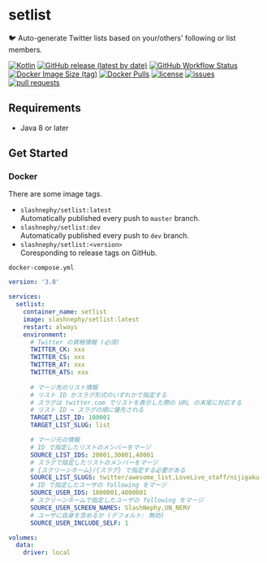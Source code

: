 # setlist

🐦 Auto-generate Twitter lists based on your/others' following or list members.

[![Kotlin](https://img.shields.io/badge/Kotlin-1.4.30-blue)](https://kotlinlang.org)
[![GitHub release (latest by date)](https://img.shields.io/github/v/release/SlashNephy/setlist)](https://github.com/SlashNephy/setlist/releases)
[![GitHub Workflow Status](https://img.shields.io/github/workflow/status/SlashNephy/setlist/Docker)](https://hub.docker.com/r/slashnephy/setlist)
[![Docker Image Size (tag)](https://img.shields.io/docker/image-size/slashnephy/setlist/latest)](https://hub.docker.com/r/slashnephy/setlist)
[![Docker Pulls](https://img.shields.io/docker/pulls/slashnephy/setlist)](https://hub.docker.com/r/slashnephy/setlist)
[![license](https://img.shields.io/github/license/SlashNephy/setlist)](https://github.com/SlashNephy/setlist/blob/master/LICENSE)
[![issues](https://img.shields.io/github/issues/SlashNephy/setlist)](https://github.com/SlashNephy/setlist/issues)
[![pull requests](https://img.shields.io/github/issues-pr/SlashNephy/setlist)](https://github.com/SlashNephy/setlist/pulls)

## Requirements

- Java 8 or later

## Get Started

### Docker

There are some image tags.

- `slashnephy/setlist:latest`  
  Automatically published every push to `master` branch.
- `slashnephy/setlist:dev`  
  Automatically published every push to `dev` branch.
- `slashnephy/setlist:<version>`  
  Coresponding to release tags on GitHub.

`docker-compose.yml`

```yaml
version: '3.8'

services:
  setlist:
    container_name: setlist
    image: slashnephy/setlist:latest
    restart: always
    environment:
      # Twitter の資格情報 (必須)
      TWITTER_CK: xxx
      TWITTER_CS: xxx
      TWITTER_AT: xxx
      TWITTER_ATS: xxx
      
      # マージ先のリスト情報
      # リスト ID かスラグ形式のいずれかで指定する
      # スラグは twitter.com でリストを表示した際の URL の末尾に対応する
      # リスト ID → スラグの順に優先される
      TARGET_LIST_ID: 100001
      TARGET_LIST_SLUG: list

      # マージ元の情報
      # ID で指定したリストのメンバーをマージ
      SOURCE_LIST_IDS: 20001,30001,40001
      # スラグで指定したリストのメンバーをマージ
      # {スクリーンネーム}/{スラグ} で指定する必要がある
      SOURCE_LIST_SLUGS: twitter/awesome_list,LoveLive_staff/nijigaku
      # ID で指定したユーザの following をマージ
      SOURCE_USER_IDS: 1000001,4000001
      # スクリーンネームで指定したユーザの following をマージ
      SOURCE_USER_SCREEN_NAMES: SlashNephy,UN_NERV
      # ユーザに自身を含めるか (デフォルト: 無効)
      SOURCE_USER_INCLUDE_SELF: 1

volumes:
  data:
    driver: local
```
